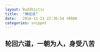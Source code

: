 ```yaml
---
layout: Buddhistic
title:  "佛经说"
date:   2016-11-23 22:36:54 +0800
categories: snippet
---
```



## 轮回六道，一朝为人，身受八苦
